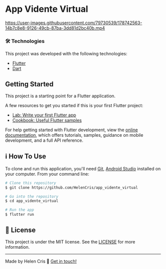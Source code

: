 # App Vidente Virtual



https://user-images.githubusercontent.com/79730539/178742563-14b7c8e8-9126-49cb-87ba-3dd81d2bc40b.mp4




### 🛠 Technologies

This project was developed with the following technologies:

- [Flutter](https://flutter.dev/)
- [Dart](https://dart.dev/)


## Getting Started

This project is a starting point for a Flutter application.

A few resources to get you started if this is your first Flutter project:

- [Lab: Write your first Flutter app](https://docs.flutter.dev/get-started/codelab)
- [Cookbook: Useful Flutter samples](https://docs.flutter.dev/cookbook)

For help getting started with Flutter development, view the
[online documentation](https://docs.flutter.dev/), which offers tutorials,
samples, guidance on mobile development, and a full API reference.

## :information_source: How To Use

To clone and run this application, you'll need [Git](https://git-scm.com), [Android Studio](https://developer.android.com/studio) installed on your computer. From your command line:

```bash
# Clone this repository
$ git clone https://github.com/HelenCris/app_vidente_virtual 

# Go into the repository
$ cd app_vidente_virtual

# Run the app 
$ flutter run
```

## :memo: License
This project is under the MIT license. See the [LICENSE](https://github.com/HelenCris/app_vidente_virtual/blob/main/LICENSE) for more information.

---

Made by Helen Cris :wave: [Get in touch!](https://www.linkedin.com/in/helen-cris-fernandes/)
